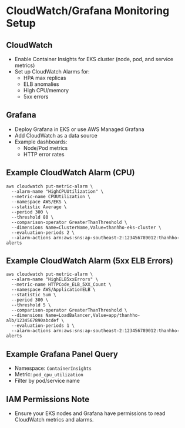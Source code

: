 # CloudWatch/Grafana Monitoring Setup

## CloudWatch
- Enable Container Insights for EKS cluster (node, pod, and service metrics)
- Set up CloudWatch Alarms for:
  - HPA max replicas
  - ELB anomalies
  - High CPU/memory
  - 5xx errors

## Grafana
- Deploy Grafana in EKS or use AWS Managed Grafana
- Add CloudWatch as a data source
- Example dashboards:
  - Node/Pod metrics
  - HTTP error rates

## Example CloudWatch Alarm (CPU)
```
aws cloudwatch put-metric-alarm \
  --alarm-name "HighCPUUtilization" \
  --metric-name CPUUtilization \
  --namespace AWS/EKS \
  --statistic Average \
  --period 300 \
  --threshold 80 \
  --comparison-operator GreaterThanThreshold \
  --dimensions Name=ClusterName,Value=thanhho-eks-cluster \
  --evaluation-periods 2 \
  --alarm-actions arn:aws:sns:ap-southeast-2:123456789012:thanhho-alerts
```

## Example CloudWatch Alarm (5xx ELB Errors)
```
aws cloudwatch put-metric-alarm \
  --alarm-name "HighELB5xxErrors" \
  --metric-name HTTPCode_ELB_5XX_Count \
  --namespace AWS/ApplicationELB \
  --statistic Sum \
  --period 300 \
  --threshold 5 \
  --comparison-operator GreaterThanThreshold \
  --dimensions Name=LoadBalancer,Value=app/thanhho-alb/1234567890abcdef \
  --evaluation-periods 1 \
  --alarm-actions arn:aws:sns:ap-southeast-2:123456789012:thanhho-alerts
```

## Example Grafana Panel Query
- Namespace: `ContainerInsights`
- Metric: `pod_cpu_utilization`
- Filter by pod/service name

## IAM Permissions Note
- Ensure your EKS nodes and Grafana have permissions to read CloudWatch metrics and alarms.
